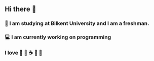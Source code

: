 ## Hi there 👋
### :school_satchel: I am studying at Bilkent University and I am a freshman.
### :computer: I am currently working on programming
### I love :dog: :guitar: :coffee: :basketball: :book:
